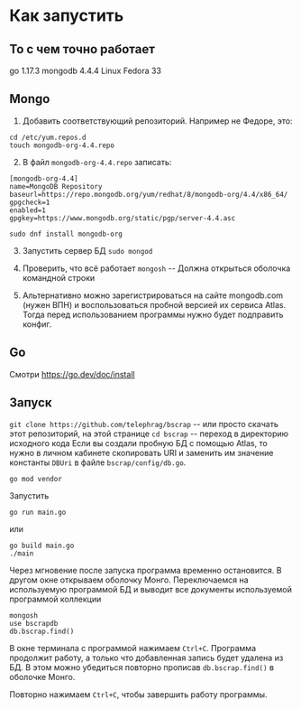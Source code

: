 
# Как запустить

## То с чем точно работает
go 1.17.3
mongodb 4.4.4
Linux Fedora 33

## Mongo
1. Добавить соответствующий репозиторий. Например не Федоре, это:
```
cd /etc/yum.repos.d
touch mongodb-org-4.4.repo
```
2. В файл `mongodb-org-4.4.repo` записать: 
```
[mongodb-org-4.4]
name=MongoDB Repository
baseurl=https://repo.mongodb.org/yum/redhat/8/mongodb-org/4.4/x86_64/
gpgcheck=1
enabled=1
gpgkey=https://www.mongodb.org/static/pgp/server-4.4.asc
```
`sudo dnf install mongodb-org`

3. Запустить сервер БД
`sudo mongod`

4. Проверить, что всё работает
`mongosh` -- Должна открыться оболочка командной строки

5. Альтернативно можно зарегистрироваться на сайте mongodb.com (нужен ВПН) и воспользоваться пробной версией
их сервиса Atlas. Тогда перед использованием программы нужно будет подправить конфиг.

## Go
Смотри https://go.dev/doc/install

## Запуск
```git clone https://github.com/telephrag/bscrap``` -- или просто скачать этот репозиторий, на этой странице
`cd bscrap` -- переход в директорию исходного кода
   Если вы создали пробную БД с помощью Atlas, то нужно в личном кабинете скопировать URI и заменить им значение
   константы `DBUri` в файле `bscrap/config/db.go`.
```
go mod vendor
``` 

Запустить
```
go run main.go
``` 
или 
```
go build main.go
./main
``` 

Через мгновение после запуска программа временно остановится. В другом окне открываем оболочку Монго. Переключаемся на используемую программой БД и выводит все документы используемой программой коллекции
```
mongosh
use bscrapdb
db.bscrap.find()
```

В окне терминала с программой нажимаем `Ctrl+C`. Программа продолжит работу, а только что добавленная запись будет удалена из БД. В этом можно убедиться повторно прописав `db.bscrap.find()` в оболочке Монго.

Повторно нажимаем `Ctrl+C`, чтобы завершить работу программы.
